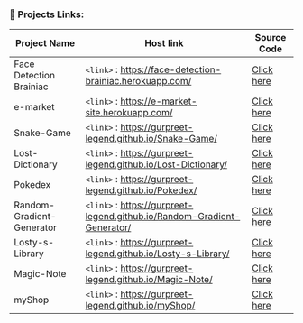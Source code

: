 ### 🎨 Projects Links:
| Project Name  | Host link | Source Code |
| ------------- | ------------- | ------------- |
| Face Detection Brainiac  | `<link>` : <https://face-detection-brainiac.herokuapp.com/>  | <a href="https://github.com/gurpreet-legend/Face-Recognition-Brainiac-Frontend" target="_blank">Click here</a> |
| e-market  | `<link>` : <https://e-market-site.herokuapp.com/>  | <a href="https://github.com/gurpreet-legend/e-market" target="_blank">Click here</a> |
| Snake-Game  | `<link>` : <https://gurpreet-legend.github.io/Snake-Game/>  | <a href="https://github.com/gurpreet-legend/Snake-Game" target="_blank">Click here</a> |
| Lost-Dictionary  |`<link>` : <https://gurpreet-legend.github.io/Lost-Dictionary/>  | <a href="https://github.com/gurpreet-legend/Lost-Dictionary" target="_blank">Click here</a> |
| Pokedex  | `<link>` : <https://gurpreet-legend.github.io/Pokedex/>  | <a href="https://github.com/gurpreet-legend/Pokedex" target="_blank">Click here</a> |
| Random-Gradient-Generator  | `<link>` : <https://gurpreet-legend.github.io/Random-Gradient-Generator/>  | <a href="https://github.com/gurpreet-legend/Random-Gradient-Generator" target="_blank">Click here</a> |
| Losty-s-Library  | `<link>` : <https://gurpreet-legend.github.io/Losty-s-Library/>  | <a href="https://github.com/gurpreet-legend/Losty-s-Library" target="_blank">Click here</a> |
| Magic-Note  | `<link>` : <https://gurpreet-legend.github.io/Magic-Note/>  | <a href="https://github.com/gurpreet-legend/Magic-Note" target="_blank">Click here</a> |
| myShop  | `<link>` : <https://gurpreet-legend.github.io/myShop/>  | <a href="https://github.com/gurpreet-legend/myShop" target="_blank">Click here</a> |
<br/>
